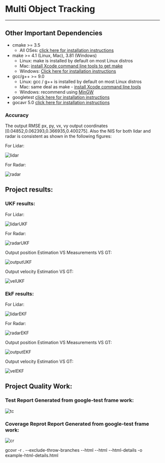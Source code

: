 # Multi Object Tracking

---

## Other Important Dependencies
* cmake >= 3.5
  * All OSes: [click here for installation instructions](https://cmake.org/install/)
* make >= 4.1 (Linux, Mac), 3.81 (Windows)
  * Linux: make is installed by default on most Linux distros
  * Mac: [install Xcode command line tools to get make](https://developer.apple.com/xcode/features/)
  * Windows: [Click here for installation instructions](http://gnuwin32.sourceforge.net/packages/make.htm)
* gcc/g++ >= 9.0
  * Linux: gcc / g++ is installed by default on most Linux distros
  * Mac: same deal as make - [install Xcode command line tools](https://developer.apple.com/xcode/features/)
  * Windows: recommend using [MinGW](http://www.mingw.org/)
* googletest [click here for installation instructions](https://github.com/google/googletest)
* gocavr 5.0 [click here for installation instructions](https://gcovr.com/en/stable/installation.html)

### Accuracy
The output RMSE px, py, vx, vy output coordinates [0.04852,0.062393,0.366935,0.400275].
Also the NIS for both lidar and radar is consistent as shown in the following figures:

For Lidar:

![lidar](media/highway--NIS_laser.png)


For Radar:

![radar](media/highway--NIS_Radar.png)

## Project results:

### UKF results:
For Lidar:

![lidarUKF](media/UKF_sample-laser-radar-measurement-data-1--NIS_laser.png)

For Radar:

![radarUKF](media/UKF_sample-laser-radar-measurement-data-1--NIS-Radar.png)

Output position Estimation VS Measurements VS GT:

![outputUKF](media/UKF_sample-laser-radar-measurement-data-1--Output-estimation.png)

Output velocity Estimation VS GT:

![velUKF](media/UKF_sample-laser-radar-measurement-data-1--Output-V.png)

### EkF results:
For Lidar:

![lidarEKF](media/EKF_sample-laser-radar-measurement-data-1--NIS_laser.png)

For Radar:

![radarEKF](media/EKF_sample-laser-radar-measurement-data-1--NIS-Radar.png)

Output position Estimation VS Measurements VS GT:

![outputEKF](media/EKF_estimation.png)

Output velocity Estimation VS GT:

![velEKF](media/EKF_sample-laser-radar-measurement-data-1--Output-V.png)

## Project Quality Work:

### Test Report Generated from google-test frame work:
![tc](media/test_cases.png)

### Coverage Reprot Report Generated from google-test frame work:
![cr](media/coverage.png)


gcovr -r . --exclude-throw-branches --html --html --html-details -o example-html-details.html

